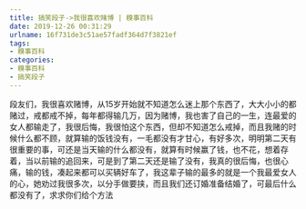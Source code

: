 ```yaml
---
title: 搞笑段子->我很喜欢赌博 | 糗事百科
date: 2019-12-26 00:31:29
urlname: 16f731de3c51ae57fadf364d7f3821ef
tags: 
- 糗事百科
categories:
- 糗事百科
- 搞笑段子
---
```

段友们，我很喜欢赌博，从15岁开始就不知道怎么迷上那个东西了，大大小小的都赌过，戒都戒不掉，每年都得输几万，因为赌博，我也害了自己的一生，连最爱的女人都输走了，我很后悔，我很怕这个东西，但却不知道怎么戒掉，而且我赌的时候什么都不顾，就算输的饭钱没有，一毛都没有才甘心，有好多次，明明第二天有很重要的事，可还是当天输的什么都没有，就算有时候赢了钱，也不花，想着存着，当以前输的追回来，可是到了第二天还是输了没有，我真的很后悔，也很心痛，输的钱，凑起来都可以买辆好车了，我这辈子输的最多的就是一个我最爱女人的心，她劝过我很多次，以分手做要挟，而且我们还订婚准备结婚了，可最后什么都没有了，求求你们给个方法



